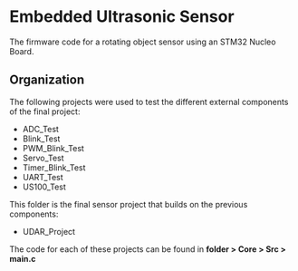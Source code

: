# Embedded Ultrasonic Sensor
The firmware code for a rotating object sensor using an STM32 Nucleo Board.

## Organization
The following projects were used to test the different external components of the final project:
- ADC_Test
- Blink_Test
- PWM_Blink_Test
- Servo_Test
- Timer_Blink_Test
- UART_Test
- US100_Test

This folder is the final sensor project that builds on the previous components:
- UDAR_Project

The code for each of these projects can be found in **folder > Core > Src > main.c**
